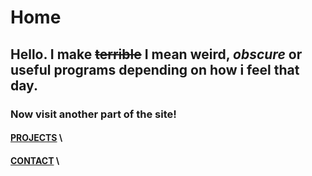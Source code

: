 # Home
## Hello. I make ~~terrible~~ I mean **weird, _obscure_ or useful programs** depending on how i feel that day. 
### Now visit another part of the site! 
#### [PROJECTS](https://squibbywastaken.github.io/Squibby/projects.html) \
#### [CONTACT](https://squibbywastaken.github.io/Squibby/contact.html) \